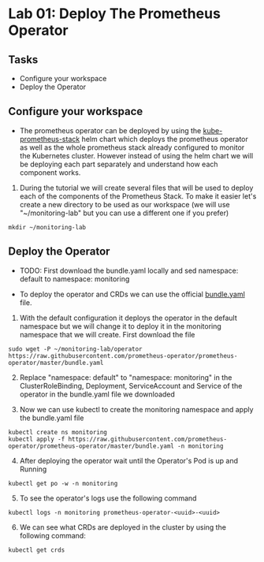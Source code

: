 # Lab 01: Deploy The Prometheus Operator

## Tasks

 - Configure your workspace
 - Deploy the Operator

## Configure your workspace

- The prometheus operator can be deployed by using the [kube-prometheus-stack](https://github.com/prometheus-community/helm-charts/tree/main/charts/kube-prometheus-stack) helm chart which deploys the prometheus operator as well as the whole prometheus stack already configured to monitor the Kubernetes cluster. However instead of using the helm chart we will be deploying each part separately and understand how each component works.

1. During the tutorial we will create several files that will be used to deploy each of the components of the Prometheus Stack. To make it easier let's create a new directory to be used as our workspace (we will use "~/monitoring-lab" but you can use a different one if you prefer)
  ```
  mkdir ~/monitoring-lab
  ```

## Deploy the Operator

- TODO: First download the bundle.yaml locally and sed namespace: default to namespace: monitoring

- To deploy the operator and CRDs we can use the official [bundle.yaml](https://raw.githubusercontent.com/prometheus-operator/prometheus-operator/master/bundle.yaml) file.

1. With the default configuration it deploys the operator in the default namespace but we will change it to deploy it in the monitoring namespace that we will create. First download the file
```
sudo wget -P ~/monitoring-lab/operator https://raw.githubusercontent.com/prometheus-operator/prometheus-operator/master/bundle.yaml
```

2. Replace "namespace: default" to "namespace: monitoring" in the ClusterRoleBinding, Deployment, ServiceAccount and Service of the operator in the bundle.yaml file we downloaded

3. Now we can use kubectl to create the monitoring namespace and apply the bundle.yaml file
  ```
  kubectl create ns monitoring
  kubectl apply -f https://raw.githubusercontent.com/prometheus-operator/prometheus-operator/master/bundle.yaml -n monitoring
  ```

4. After deploying the operator wait until the Operator's Pod is up and Running
  ```
  kubectl get po -w -n monitoring
  ```

5. To see the operator's logs use the following command
  ```
  kubectl logs -n monitoring prometheus-operator-<uuid>-<uuid>
  ```

6. We can see what CRDs are deployed in the cluster by using the following command:
  ```
  kubectl get crds
  ```